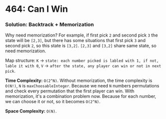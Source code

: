# 464: Can I Win

### Solution: Backtrack + Memorization
Why need memorization? For example, if first pick `2` and second pick `3` the state will be `[2,3]`, but there has some situations that first pick `3` and second pick `2`, so this state is `[3,2]`. `[2,3]` and `[3,2]` share same state, so need memorization.

Map structure: `K` -> `state: each number picked is labled with 1, if not, lable it with 0`, `V` -> `after the state, any player can win or not in next pick`.

**Time Complexity:** `O(2^N)`. Without memorization, the time complexity is `O(N!)`, `N` is `maxChoosableInteger`. Because we need `N` numbers permutations and check every permutation that the first player can win. With memorization, it's a combination problem now. Because for each number, we can choose it or not, so it becomes `O(2^N)`.

**Space Complexity:** `O(N)`. 